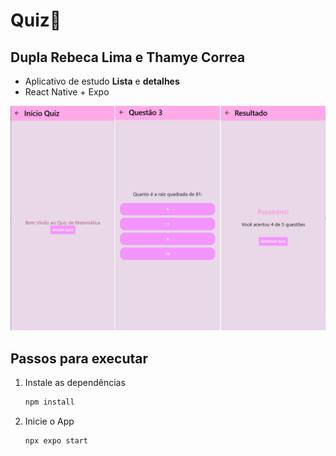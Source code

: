 # Quiz👋
  
## Dupla Rebeca Lima e Thamye Correa
- Aplicativo de estudo **Lista** e **detalhes**
- React Native + Expo
  
![ScreeShot](./assets/images/Tela01.png)

## Passos para executar

1. Instale as dependências

   ```bash
   npm install
   ```

2. Inicie o App

   ```bash
   npx expo start
   ```
